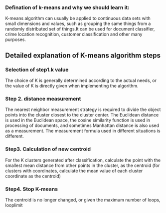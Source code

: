 ### Defination of k-means and why we should learn it:
K-means algorithm can usually be applied to continuous data sets with small dimensions and values, such as grouping the same things from a randomly distributed set of things.It can be used for document classifier, crime location recognition, customer classification and other many purposes.

## Detailed explanation of K-means algorithm steps

### Selection of step1.k value

The choice of K is generally determined according to the actual needs, or the value of K is directly given when implementing the algorithm.

### Step 2. distance measurement

The nearest neighbor measurement strategy is required to divide the object points into the cluster closest to the cluster center. The Euclidean distance is used in the Euclidean space, the cosine similarity function is used in processing of documents, and sometimes Manhattan distance is also used as a measurement. The measurement formula used in different situations is different.

### Step3. Calculation of new centroid

For the K clusters generated after classification, calculate the point with the smallest mean distance from other points in the cluster, as the centroid (for clusters with coordinates, calculate the mean value of each cluster coordinate as the centroid)

### Step4. Stop K-means

The centroid is no longer changed, or given the maximum number of loops, looplimit

